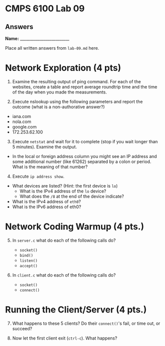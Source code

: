 # CMPS 6100 Lab 09
## Answers

**Name:** _________________________

Place all written answers from `lab-09.md` here.

# Network Exploration (4 pts)

1. Examine the resulting output of ping command. For each of the websites, 
create a table and report average roundtrip time and the time of the day 
when you made the measurements.

2.	Execute nslookup using the following parameters and report the outcome (what is a non-authorative answer?)
  - iana.com
  - nola.com
  - google.com
  - 172.253.62.100

3. Execute `netstat` and wait for it to complete (stop if you wait longer than 5 minutes). Examine the output.
  - In the local or foreign address column you might see an IP address and 
  some additional number (like 61262) separated by a colon or period. What 
  is the meaning of that number?

4. Execute `ip address show`.
  - What devices are listed? (Hint: the first device is `lo`)
    - What is the IPv4 address of the `lo` device?
    - What does the `/8` at the end of the device indicate?
  - What is the IPv4 address of `eth0`?
  - What is the IPv6 address of eth0?

# Network Coding Warmup (4 pts.)

5. In `server.c` what do each of the following calls do?
    - `socket()`
    - `bind()`
    - `listen()`
    - `accept()`

6. In `client.c` what do each of the following calls do?
    - `socket()`
    - `connect()`

# Running the Client/Server (4 pts.)

7. What happens to these 5 clients? Do their `connect()`'s fail, or time 
out, or succeed?

8. Now let the first client exit (`ctrl-c`). What happens?